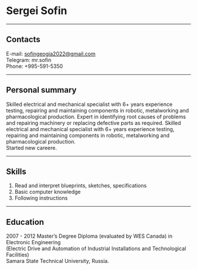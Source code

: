 
# **Sergei Sofin**  

*****

## Contacts

E-mail: sofingeogia2022@gmail.com\
Telegram: mr.sofin\
Phone: +995-591-5350  

*****

## Personal summary

Skilled electrical and mechanical  specialist with 6+ years experience testing, repairing and maintaining  components
in robotic, metalworking and pharmacological production. Expert in identifying root causes of problems and repairing
machinery or replacing defective parts as required. Skilled electrical and mechanical  specialist with 6+ years experience testing, repairing and maintaining  components in robotic, metalworking and pharmacological production. \
Started new careere.  

*****

## Skills
1. Read and interpret blueprints, sketches, specifications 
2. Basic computer knowledge 
3. Following instructions  

*****

## Education

2007 - 2012 
Master’s Degree Diploma (evaluated by WES Canada) in Electronic Engineering\
(Electric Drive and Automation of Industrial Installations and Technological Facilities)  
Samara State Technical University, Russia.  
